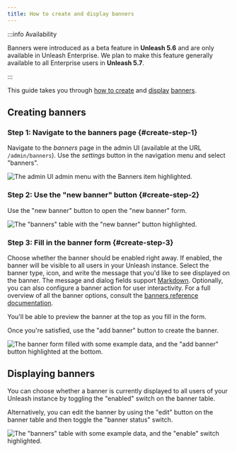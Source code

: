 ```yaml
---
title: How to create and display banners
---
```


:::info Availability

Banners were introduced as a beta feature in **Unleash 5.6** and are only available in Unleash Enterprise. We plan to make this feature generally available to all Enterprise users in **Unleash 5.7**.

:::


This guide takes you through [how to create](#creating-banners "how to create banners") and [display](#displaying-banners "how to display banners") [banners](../reference/banners.md).

## Creating banners

### Step 1: Navigate to the banners page {#create-step-1}

Navigate to the _banners_ page in the admin UI (available at the URL `/admin/banners`). Use the _settings_ button in the navigation menu and select "banners".

![The admin UI admin menu with the Banners item highlighted.](/img/create-banners-step-1.png)

### Step 2: Use the "new banner" button {#create-step-2}

Use the "new banner" button to open the "new banner" form.

![The "banners" table with the "new banner" button highlighted.](/img/create-banners-step-2.png)

### Step 3: Fill in the banner form {#create-step-3}

Choose whether the banner should be enabled right away. If enabled, the banner will be visible to all users in your Unleash instance. Select the banner type, icon, and write the message that you'd like to see displayed on the banner. The message and dialog fields support [Markdown](https://www.markdownguide.org/basic-syntax/). Optionally, you can also configure a banner action for user interactivity. For a full overview of all the banner options, consult the [banners reference documentation](../reference/banners).

You'll be able to preview the banner at the top as you fill in the form.

Once you're satisfied, use the "add banner" button to create the banner.

![The banner form filled with some example data, and the "add banner" button highlighted at the bottom.](/img/create-banners-step-3.png)

## Displaying banners

You can choose whether a banner is currently displayed to all users of your Unleash instance by toggling the "enabled" switch on the banner table. 

Alternatively, you can edit the banner by using the "edit" button on the banner table and then toggle the "banner status" switch.

![The "banners" table with some example data, and the "enable" switch highlighted.](/img/create-banners-display.png)
